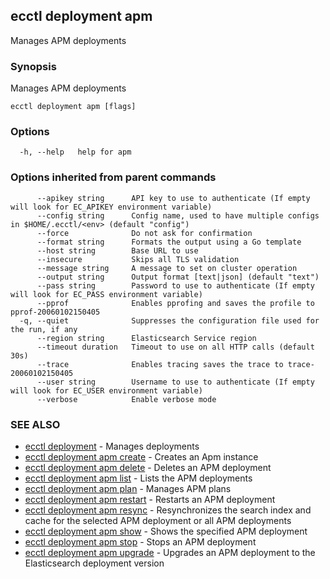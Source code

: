 ## ecctl deployment apm

Manages APM deployments

### Synopsis

Manages APM deployments

```
ecctl deployment apm [flags]
```

### Options

```
  -h, --help   help for apm
```

### Options inherited from parent commands

```
      --apikey string      API key to use to authenticate (If empty will look for EC_APIKEY environment variable)
      --config string      Config name, used to have multiple configs in $HOME/.ecctl/<env> (default "config")
      --force              Do not ask for confirmation
      --format string      Formats the output using a Go template
      --host string        Base URL to use
      --insecure           Skips all TLS validation
      --message string     A message to set on cluster operation
      --output string      Output format [text|json] (default "text")
      --pass string        Password to use to authenticate (If empty will look for EC_PASS environment variable)
      --pprof              Enables pprofing and saves the profile to pprof-20060102150405
  -q, --quiet              Suppresses the configuration file used for the run, if any
      --region string      Elasticsearch Service region
      --timeout duration   Timeout to use on all HTTP calls (default 30s)
      --trace              Enables tracing saves the trace to trace-20060102150405
      --user string        Username to use to authenticate (If empty will look for EC_USER environment variable)
      --verbose            Enable verbose mode
```

### SEE ALSO

* [ecctl deployment](ecctl_deployment.md)	 - Manages deployments
* [ecctl deployment apm create](ecctl_deployment_apm_create.md)	 - Creates an Apm instance
* [ecctl deployment apm delete](ecctl_deployment_apm_delete.md)	 - Deletes an APM deployment
* [ecctl deployment apm list](ecctl_deployment_apm_list.md)	 - Lists the APM deployments
* [ecctl deployment apm plan](ecctl_deployment_apm_plan.md)	 - Manages APM plans
* [ecctl deployment apm restart](ecctl_deployment_apm_restart.md)	 - Restarts an APM deployment
* [ecctl deployment apm resync](ecctl_deployment_apm_resync.md)	 - Resynchronizes the search index and cache for the selected APM deployment or all APM deployments
* [ecctl deployment apm show](ecctl_deployment_apm_show.md)	 - Shows the specified APM deployment
* [ecctl deployment apm stop](ecctl_deployment_apm_stop.md)	 - Stops an APM deployment
* [ecctl deployment apm upgrade](ecctl_deployment_apm_upgrade.md)	 - Upgrades an APM deployment to the Elasticsearch deployment version

